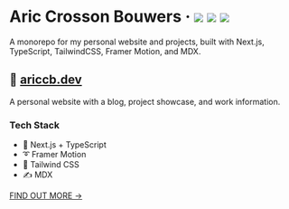 <div>
  <h1>
    Aric Crosson Bouwers
    &middot;
    <img src="https://img.shields.io/website?style=flat-square&url=https%3A%2F%2Fwww.ariccb.dev"/>
    <img src="https://img.shields.io/github/deployments/ariccb/ariccb.dev/production?label=production&style=flat-square"/>
    <img src="https://img.shields.io/github/commit-activity/m/ariccb/ariccb.dev?style=flat-square"/>
  </h1>
</div>

A monorepo for my personal website and projects, built with Next.js, TypeScript, TailwindCSS, Framer Motion, and MDX.

## 📘 [ariccb.dev](https://www.ariccb.dev)

A personal website with a blog, project showcase, and work information.


### Tech Stack

- 🚀 Next.js + TypeScript
- ➰ Framer Motion
- 🍃 Tailwind CSS
- ✍ MDX

[FIND OUT MORE →](apps/ariccb.dev)
